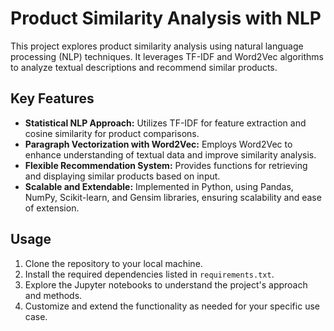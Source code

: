 # Product Similarity Analysis with NLP

This project explores product similarity analysis using natural language processing (NLP) techniques. It leverages TF-IDF and Word2Vec algorithms to analyze textual descriptions and recommend similar products.

## Key Features

- **Statistical NLP Approach:** Utilizes TF-IDF for feature extraction and cosine similarity for product comparisons.
- **Paragraph Vectorization with Word2Vec:** Employs Word2Vec to enhance understanding of textual data and improve similarity analysis.
- **Flexible Recommendation System:** Provides functions for retrieving and displaying similar products based on input.
- **Scalable and Extendable:** Implemented in Python, using Pandas, NumPy, Scikit-learn, and Gensim libraries, ensuring scalability and ease of extension.

## Usage

1. Clone the repository to your local machine.
2. Install the required dependencies listed in `requirements.txt`.
3. Explore the Jupyter notebooks to understand the project's approach and methods.
4. Customize and extend the functionality as needed for your specific use case.
